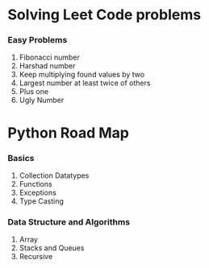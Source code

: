 # Solving Leet Code problems
<h3> Easy Problems </h3>

1. Fibonacci number 
2. Harshad number
3. Keep multiplying found values by two
4. Largest number at least twice of others
5. Plus one
6. Ugly Number

# Python Road Map
<h3>Basics</h3>

1. Collection Datatypes
2. Functions
3. Exceptions
4. Type Casting

<h3> Data Structure and Algorithms </h3>

1. Array
2. Stacks and Queues
3. Recursive
